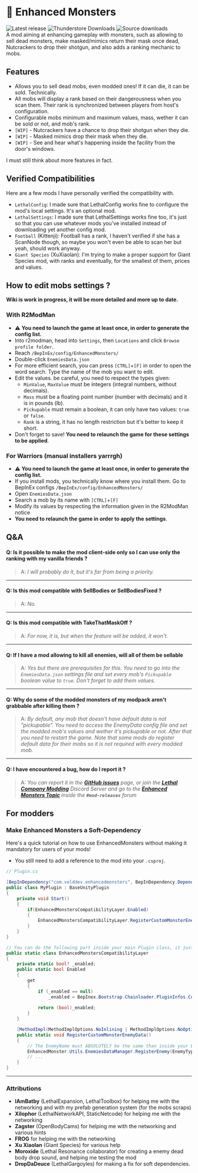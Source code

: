 # :trident: Enhanced Monsters
![Latest release](https://img.shields.io/github/v/release/veld-dev/LootableMonsters) ![Thunderstore Downloads](https://img.shields.io/thunderstore/dt/VELD/Enhanced_Monsters?logo=thunderstore&color=%2323FFB0) ![Source downloads](https://img.shields.io/github/downloads/veld-dev/LootableMonsters/total?logo=github)  
A mod aiming at enhancing gameplay with monsters, such as allowing to sell dead monsters, make masked/mimics return their mask once dead,
Nutcrackers to drop their shotgun, and also adds a ranking mechanic to mobs.

## Features
- Allows you to sell dead mobs, even modded ones! If it can die, it can be sold. Technically.
- All mobs will display a rank based on their dangerousness when you scan them. Their rank is synchronized between players from host's configuration.
- Configurable mobs minimum and maximum values, mass, wether it can be sold or not, and mob's rank.
- `[WIP]` - Nutcrackers have a chance to drop their shotgun when they die.
- `[WIP]` - Masked mimics drop their mask when they die.
- `[WIP]` - See and hear what's happening inside the facility from the door's windows.

I must still think about more features in fact.

## Verified Compatibilities
Here are a few mods I have personally verified the compatibility with.
- `LethalConfig`: I made sure that LethalConfig works fine to configure the mod's local settings. It's an optional mod.
- `LethalSettings`: I made sure that LethalSettings works fine too, it's just so that you can use whatever mods you've installed instead of downloading yet another config mod.
- `Football` (Kittenji): Football has a rank, I haven't verified if she has a ScanNode though, so maybe you won't even be able to scan her but yeah, should work anyway.
- `Giant Species` (XuXiaolan): I'm trying to make a proper support for Giant Species mod, with ranks and eventually, for the smallest of them, prices and values.

## How to edit mobs settings ?
**Wiki is work in progress, it will be more detailed and more up to date.**
### With R2ModMan
- :warning: **You need to launch the game at least once, in order to generate the config list.**
- Into r2modman, head into `Settings`, then `Locations` and click `Browse profile folder`.
- Reach `/BepInEx/config/EnhancedMonsters/`
- Double-click `EnemiesData.json`
- For more efficient search, you can press `[CTRL]`+`[F]` in order to open the word search. Type the name of the mob you want to edit.
- Edit the values. be careful, you need to respect the types given:
  - `MinValue`, `MaxValue` must be integers (integral numbers, without decimals).
  - `Mass` must be a floating point number (number with decimals) and it is in pounds (lb).
  - `Pickupable` must remain a boolean, it can only have two values: `true` or `false`.
  - `Rank` is a string, it has no length restriction but it's better to keep it short.
- Don't forget to save! **You need to relaunch the game for these settings to be applied**.

### For Warriors (manual installers yarrrgh)
- :warning: **You need to launch the game at least once, in order to generate the config list.**
- If you install mods, you technically know where you install them. Go to BepInEx configs `/BepInEx/config/EnhancedMonsters/`
- Open `EnemiesData.json`
- Search a mob by its name with `[CTRL]`+`[F]`
- Modify its values by respecting the information given in the R2ModMan notice
- **You need to relaunch the game in order to apply the settings**.

## Q&A
#### Q: Is it possible to make the mod client-side only so I can use only the ranking with my vanilla friends ?
> A: *I will probably do it, but it's far from being a priority.*
---
#### Q: Is this mod compatible with **SellBodies** or **SellBodiesFixed** ?
> A: *No.*
---
#### Q: Is this mod compatible with **TakeThatMaskOff** ?
> A: *For now, it is, but when the feature will be added, it won't.*
---
#### Q: If I have a mod allowing to kill all enemies, will all of them be sellable
> A: *Yes but there are prerequisites for this. You need to go into the `EnemiesData.json` settings file and set every mob's `Pickupable` boolean value to `true`. Don't forget to add them values.*
---
#### Q: Why do some of the modded monsters of my modpack aren't grabbable after killing them ?
> A: *By default, any mob that doesn't have default data is not "pickupable". You need to access the EnemyData config file and set the modded mob's values and wether it's pickupable or not. After that you need to restart the game. Note that some mods do register default data for their mobs so it is not required with every modded mob.*
---
#### Q: I have encountered a bug, how do I report it ?
> A: *You can report it in the [**GitHub issues**](https://github.com/VELD-Dev/Enhanced-Monsters/issues) page, or join the [**Lethal Company Modding**](https://discord.gg/4AuKMbYVys) Discord Server and go to the [**Enhanced Monsters Topic**](https://discord.com/channels/1168655651455639582/1212448321017483275) inside the **`#mod-releases`** forum*

## For modders
### Make Enhanced Monsters a Soft-Dependency

Here's a quick tutorial on how to use EnhancedMonsters without making it mandatory for users of your mods!
- You still need to add a reference to the mod into your `.csproj`.

```cs
// Plugin.cs

[BepInDependency("com.velddev.enhancedmonsters", BepInDependency.DependencyFlags.SoftDependency)]
public class MyPlugin : BaseUnityPlugin
{
    private void Start()
    {
        if(EnhancedMonstersCompatibilityLayer.Enabled)
        {
            EnhancedMonstersCompatibilityLayer.RegisterCustomMonsterEnemyData();
        }
    }
}
```
```cs
// You can do the following part inside your main Plugin class, it just needs a container class.
public static class EnhancedMonstersCompatibilityLayer
{
    private static bool? _enabled;
    public static bool Enabled
    {
        get
        {
            if (_enabled == null)
                _enabled = BepInex.Bootstrap.Chainloader.PluginInfos.ContainsKey("com.velddev.enhancedmonsters");
            
            return (bool)_enabled;
        }
    }

    [MethodImpl(MethodImplOptions.NoInlining | MethodImplOptions.NoOptimization)]
    public static void RegisterCustomMonsterEnemyData()
    {
        // The EnemyName must ABSOLUTELY be the same than inside your EnemyType scriptable object!
        EnhancedMonster.Utils.EnemiesDataManager.RegisterEnemy(EnemyType.enemyName, /*is enemy sellable ?*/ true, /*min value:*/ 150, /*max value:*/ 200, /*mass:*/ 14, /*rank:*/ "S+");
        // ...
    }
}
```

---

### Attributions
- **IAmBatby** (LethalExpansion, LethalToolbox) for helping me with the networking and with my prefab generation system (for the mobs scraps)
- **Xilophor** (LethalNetworkAPI, StaticNetcode) for helping me with the networking
- **Zagster** (OpenBodyCams) for helping me with the networking and various hints
- **FROG** for helping me with the networking
- **Xu Xiaolan** (Giant Species) for various help
- **Moroxide** (Lethal Resonance collaborator) for creating a enemy dead body drop sound, and helping me testing the mod
- **DropDaDeuce** (LethalGargoyles) for making a fix for soft dependencies.